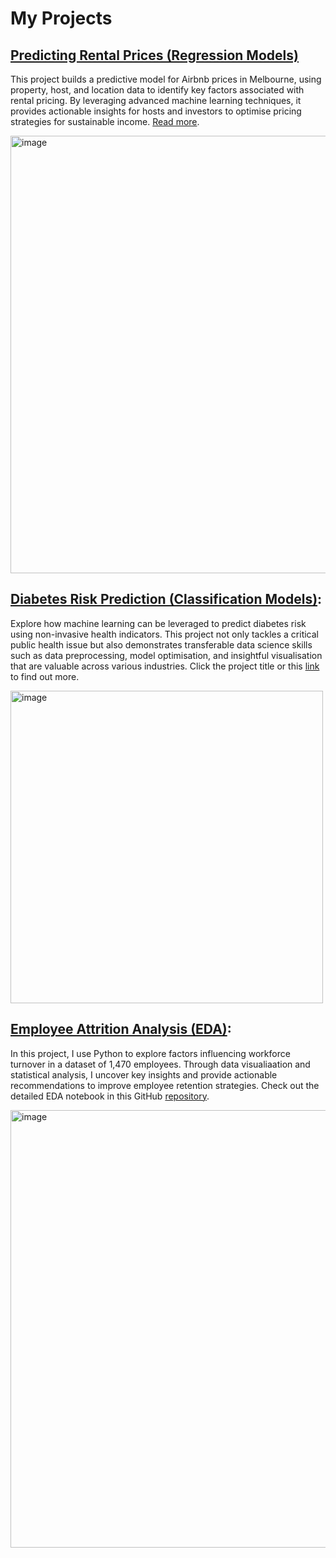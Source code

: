 # My Projects

## [Predicting Rental Prices (Regression Models)](https://github.com/EmilyDataStory/airbnb-mel-price)
This project builds a predictive model for Airbnb prices in Melbourne, using property, host, and location data to identify key factors associated with rental pricing. By leveraging advanced machine learning techniques, it provides actionable insights for hosts and investors to optimise pricing strategies for sustainable income. [Read more](https://github.com/EmilyDataStory/airbnb-mel-price).

<img src="https://github.com/user-attachments/assets/977d11a0-1d64-4a8d-937e-0389996317d6" alt="image" width="700"/>



## [Diabetes Risk Prediction (Classification Models)](https://github.com/EmilyDataStory/diabetes-risk-prediction):
Explore how machine learning can be leveraged to predict diabetes risk using non-invasive health indicators. 
This project not only tackles a critical public health issue but also demonstrates transferable data science skills such as data preprocessing, model optimisation, and insightful visualisation that are valuable across various industries.
Click the project title or this [link](https://github.com/EmilyDataStory/diabetes-risk-prediction) to find out more.

<img src="https://github.com/user-attachments/assets/b3becaa3-dca2-4981-8de8-784fb42dca1e" alt="image" width="500"/>


## [Employee Attrition Analysis (EDA)](https://github.com/EmilyDataStory/employee-attrition-eda):
In this project, I use Python to explore factors influencing workforce turnover in a dataset of 1,470 employees. 
Through data visualiaation and statistical analysis, I uncover key insights and provide actionable recommendations to improve employee retention strategies. 
Check out the detailed EDA notebook in this GitHub [repository](https://github.com/EmilyDataStory/employee-attrition-eda).

<img src="https://github.com/user-attachments/assets/f744a54e-21f6-4119-8c46-9e6a6e322ed8" alt="image" width="700"/>




